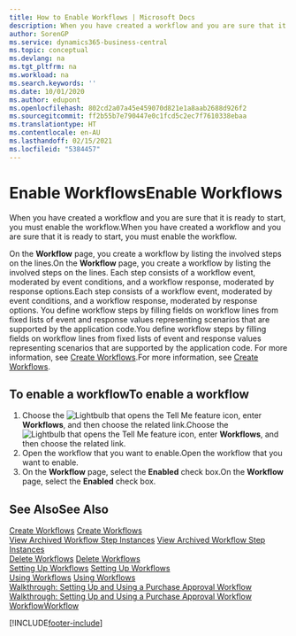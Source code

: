 ```yaml
---
title: How to Enable Workflows | Microsoft Docs
description: When you have created a workflow and you are sure that it is ready to start, you must enable the workflow.
author: SorenGP
ms.service: dynamics365-business-central
ms.topic: conceptual
ms.devlang: na
ms.tgt_pltfrm: na
ms.workload: na
ms.search.keywords: ''
ms.date: 10/01/2020
ms.author: edupont
ms.openlocfilehash: 802cd2a07a45e459070d821e1a8aab2688d926f2
ms.sourcegitcommit: ff2b55b7e790447e0c1fcd5c2ec7f7610338ebaa
ms.translationtype: HT
ms.contentlocale: en-AU
ms.lasthandoff: 02/15/2021
ms.locfileid: "5384457"
---
```

# <a name="enable-workflows"></a><span data-ttu-id="feb23-103">Enable Workflows</span><span class="sxs-lookup"><span data-stu-id="feb23-103">Enable Workflows</span></span>
<span data-ttu-id="feb23-104">When you have created a workflow and you are sure that it is ready to start, you must enable the workflow.</span><span class="sxs-lookup"><span data-stu-id="feb23-104">When you have created a workflow and you are sure that it is ready to start, you must enable the workflow.</span></span>  

 <span data-ttu-id="feb23-105">On the **Workflow** page, you create a workflow by listing the involved steps on the lines.</span><span class="sxs-lookup"><span data-stu-id="feb23-105">On the **Workflow** page, you create a workflow by listing the involved steps on the lines.</span></span> <span data-ttu-id="feb23-106">Each step consists of a workflow event, moderated by event conditions, and a workflow response, moderated by response options.</span><span class="sxs-lookup"><span data-stu-id="feb23-106">Each step consists of a workflow event, moderated by event conditions, and a workflow response, moderated by response options.</span></span> <span data-ttu-id="feb23-107">You define workflow steps by filling fields on workflow lines from fixed lists of event and response values representing scenarios that are supported by the application code.</span><span class="sxs-lookup"><span data-stu-id="feb23-107">You define workflow steps by filling fields on workflow lines from fixed lists of event and response values representing scenarios that are supported by the application code.</span></span> <span data-ttu-id="feb23-108">For more information, see [Create Workflows](across-how-to-create-workflows.md).</span><span class="sxs-lookup"><span data-stu-id="feb23-108">For more information, see [Create Workflows](across-how-to-create-workflows.md).</span></span>  

## <a name="to-enable-a-workflow"></a><span data-ttu-id="feb23-109">To enable a workflow</span><span class="sxs-lookup"><span data-stu-id="feb23-109">To enable a workflow</span></span>  
1.  <span data-ttu-id="feb23-110">Choose the ![Lightbulb that opens the Tell Me feature](media/ui-search/search_small.png "Tell me what you want to do") icon, enter **Workflows**, and then choose the related link.</span><span class="sxs-lookup"><span data-stu-id="feb23-110">Choose the ![Lightbulb that opens the Tell Me feature](media/ui-search/search_small.png "Tell me what you want to do") icon, enter **Workflows**, and then choose the related link.</span></span>  
2.  <span data-ttu-id="feb23-111">Open the workflow that you want to enable.</span><span class="sxs-lookup"><span data-stu-id="feb23-111">Open the workflow that you want to enable.</span></span>  
3.  <span data-ttu-id="feb23-112">On the **Workflow** page, select the **Enabled** check box.</span><span class="sxs-lookup"><span data-stu-id="feb23-112">On the **Workflow** page, select the **Enabled** check box.</span></span>  

## <a name="see-also"></a><span data-ttu-id="feb23-113">See Also</span><span class="sxs-lookup"><span data-stu-id="feb23-113">See Also</span></span>  
 <span data-ttu-id="feb23-114">[Create Workflows](across-how-to-create-workflows.md) </span><span class="sxs-lookup"><span data-stu-id="feb23-114">[Create Workflows](across-how-to-create-workflows.md) </span></span>  
 <span data-ttu-id="feb23-115">[View Archived Workflow Step Instances](across-how-to-view-archived-workflow-step-instances.md) </span><span class="sxs-lookup"><span data-stu-id="feb23-115">[View Archived Workflow Step Instances](across-how-to-view-archived-workflow-step-instances.md) </span></span>  
 <span data-ttu-id="feb23-116">[Delete Workflows](across-how-to-delete-workflows.md) </span><span class="sxs-lookup"><span data-stu-id="feb23-116">[Delete Workflows](across-how-to-delete-workflows.md) </span></span>  
 <span data-ttu-id="feb23-117">[Setting Up Workflows](across-set-up-workflows.md) </span><span class="sxs-lookup"><span data-stu-id="feb23-117">[Setting Up Workflows](across-set-up-workflows.md) </span></span>  
 <span data-ttu-id="feb23-118">[Using Workflows](across-use-workflows.md) </span><span class="sxs-lookup"><span data-stu-id="feb23-118">[Using Workflows](across-use-workflows.md) </span></span>  
 <span data-ttu-id="feb23-119">[Walkthrough: Setting Up and Using a Purchase Approval Workflow](walkthrough-setting-up-and-using-a-purchase-approval-workflow.md) </span><span class="sxs-lookup"><span data-stu-id="feb23-119">[Walkthrough: Setting Up and Using a Purchase Approval Workflow](walkthrough-setting-up-and-using-a-purchase-approval-workflow.md) </span></span>  
 [<span data-ttu-id="feb23-120">Workflow</span><span class="sxs-lookup"><span data-stu-id="feb23-120">Workflow</span></span>](across-workflow.md)   


[!INCLUDE[footer-include](includes/footer-banner.md)]